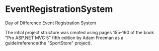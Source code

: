 # EventRegistrationSystem
Day of Difference Event Registration System

The intial project structure was created using pages 155-160 of the book "Pro ASP.NET MVC 5" fifth edition by Adam Freeman as a guide/reference(the "SportStore" project).
